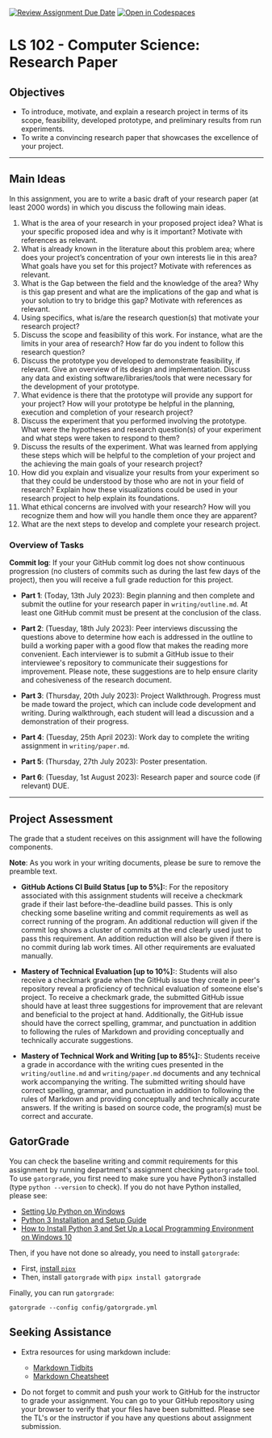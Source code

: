 [![Review Assignment Due Date](https://classroom.github.com/assets/deadline-readme-button-24ddc0f5d75046c5622901739e7c5dd533143b0c8e959d652212380cedb1ea36.svg)](https://classroom.github.com/a/BObHgwF1)
[![Open in Codespaces](https://classroom.github.com/assets/launch-codespace-7f7980b617ed060a017424585567c406b6ee15c891e84e1186181d67ecf80aa0.svg)](https://classroom.github.com/open-in-codespaces?assignment_repo_id=11451218)
# LS 102 - Computer Science: Research Paper

## Objectives

* To introduce, motivate, and explain a research project in terms of its scope, feasibility, developed prototype, and preliminary results from run experiments.
* To write a convincing research paper that showcases the excellence of your project. 

---

## Main Ideas

In this assignment, you are to  write a basic draft of your research paper (at least 2000 words) in which you discuss the following main ideas.

1. What is the area of your research in your proposed project idea? What is your specific proposed idea and why is it important? Motivate with references as relevant.
2. What is already known in the literature about this problem area; where does your project’s concentration of your own interests lie in this area? What goals have you set for this project? Motivate with references as relevant.
3. What is the Gap between the field and the knowledge of the area? Why is this gap present and what are the implications of the gap and what is your solution to try to bridge this gap? Motivate with references as relevant.
4. Using specifics, what is/are the research question(s) that motivate your research project?
5. Discuss the scope and feasibility of this work. For instance, what are the limits in your area of research? How far do you indent to follow this research question?
6. Discuss the prototype you developed to demonstrate feasibility, if relevant. Give an overview of its design and implementation. Discuss any data and existing software/libraries/tools that were necessary for the development of your prototype.
7. What evidence is there that the prototype will provide any support for your project? How will your prototype be helpful in the planning, execution and completion of your research project?
8. Discuss the experiment that you performed involving the prototype. What were the hypotheses and research question(s) of your experiment and what steps were taken to respond to them?
9. Discuss the results of the experiment. What was learned from applying these steps which will be helpful to the completion of your project and the achieving the main goals of your research project?
10. How did you explain and visualize your results from your experiment so that they could be understood by those who are not in your field of research? Explain how these visualizations could be used in your research project to help explain its foundations.
11. What ethical concerns are involved with your research? How will you recognize them and how will you handle them once they are apparent?
12. What are the next steps to develop and complete your research project.

### Overview of Tasks

**Commit log**: If your your GitHub commit log does not show continuous progression (no clusters of commits such as during the last few days of the project), then you will receive a full grade reduction for this project.

* **Part 1**: (Today, 13th July 2023): Begin planning and then complete and submit the outline for your research paper in `writing/outline.md`. At least one GitHub commit must be present at the conclusion of the class.

* **Part 2**: (Tuesday, 18th  July 2023): Peer interviews discussing the questions above to determine how each is addressed in the outline to build a working paper with a good flow that makes the reading more convenient.
Each interviewer is to submit a GitHub issue to their interviewee's repository to communicate their suggestions for improvement. Please note, these suggestions are to help ensure clarity and cohesiveness of the research document.

* **Part 3**: (Thursday, 20th July 2023): Project Walkthrough. Progress must be made toward the project, which can include code development and writing. During walkthrough, each student will lead a discussion and a demonstration of their progress.

* **Part 4**: (Tuesday, 25th April 2023): Work day to complete the writing assignment in `writing/paper.md`.

* **Part 5**: (Thursday, 27th July 2023): Poster presentation.

* **Part 6**: (Tuesday, 1st August 2023): Research paper and source code (if relevant) DUE.

---

## Project Assessment

The grade that a student receives on this assignment will have the following components.

**Note**: As you work in your writing documents, please be sure to remove the preamble text.

- **GitHub Actions CI Build Status [up to 5%]:**: For the repository associated with this assignment students will receive a checkmark grade if their last before-the-deadline build passes. This is only checking some baseline writing and commit requirements as well as correct running of the program. An additional reduction will given if the commit log shows a cluster of commits at the end clearly used just to pass this requirement. An addition reduction will also be given if there is no commit during lab work times. All other requirements are evaluated manually.

- **Mastery of Technical Evaluation [up to 10%]:**: Students will also receive a checkmark grade when the GitHub issue they create in peer's repository reveal a proficiency of technical evaluation of someone else's project. To receive a checkmark grade, the submitted GitHub issue should have at least three suggestions for improvement that are relevant and beneficial to the project at hand. Additionally, the GitHub issue should have the correct spelling, grammar, and punctuation in addition to following the rules of Markdown and providing conceptually and technically accurate suggestions.

- **Mastery of Technical Work and Writing [up to 85%]:**: Students receive a grade in accordance with the writing cues presented in the `writing/outline.md` and `writing/paper.md` documents and any technical work accompanying the writing. The submitted writing should have correct spelling, grammar, and punctuation in addition to following the rules of Markdown and providing conceptually and technically accurate answers. If the writing is based on source code, the program(s) must be correct and accurate.

## GatorGrade

You can check the baseline writing and commit requirements for this assignment by running department's assignment checking `gatorgrade` tool. To use `gatorgrade`, you first need to make sure you have Python3 installed (type `python --version` to check). If you do not have Python installed, please see:

- [Setting Up Python on Windows](https://realpython.com/lessons/python-windows-setup/)
- [Python 3 Installation and Setup Guide](https://realpython.com/installing-python/)
- [How to Install Python 3 and Set Up a Local Programming Environment on Windows 10](https://www.digitalocean.com/community/tutorials/how-to-install-python-3-and-set-up-a-local-programming-environment-on-windows-10)

Then, if you have not done so already, you need to install `gatorgrade`:

- First, [install `pipx`](https://pypa.github.io/pipx/installation/)
- Then, install `gatorgrade` with `pipx install gatorgrade`

Finally, you can run `gatorgrade`:

`gatorgrade --config config/gatorgrade.yml`

## Seeking Assistance

- Extra resources for using markdown include:

  - [Markdown Tidbits](https://www.youtube.com/watch?v=cdJEUAy5IyA)
  - [Markdown Cheatsheet](https://github.com/adam-p/markdown-here/wiki/Markdown-Cheatsheet)

- Do not forget to commit and push your work to GitHub for the instructor to grade your assignment. You can go to your GitHub repository using your browser to verify that your files have been submitted. Please see the TL's or the instructor if you have any questions about assignment submission.
